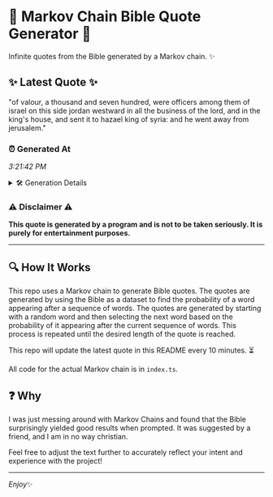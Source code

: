 # 📖 Markov Chain Bible Quote Generator 📖

Infinite quotes from the Bible generated by a Markov chain. ✨

## ✨ Latest Quote ✨
"of valour, a thousand and seven hundred, were officers among them of israel on this side jordan westward in all the business of the lord, and in the king's house, and sent it to hazael king of syria: and he went away from jerusalem."

### ⏰ Generated At
*3:21:42 PM*

<details>
    <summary>🛠️ Generation Details</summary>
    <p>
        <strong>🌱 Seed:</strong> of<br>
        <strong>🔄 Iterations:</strong> 43<br>
        <strong>📜 Context History:</strong><br>[ of ]: valour,<br>[ of, valour, ]: a<br>[ of, valour,, a ]: thousand<br>[ of, valour,, a, thousand ]: and<br>[ of, valour,, a, thousand, and ]: seven<br>[ of, valour,, a, thousand, and, seven ]: hundred,<br>[ valour,, a, thousand, and, seven, hundred, ]: were<br>[ a, thousand, and, seven, hundred,, were ]: officers<br>[ thousand, and, seven, hundred,, were, officers ]: among<br>[ and, seven, hundred,, were, officers, among ]: them<br>[ seven, hundred,, were, officers, among, them ]: of<br>[ hundred,, were, officers, among, them, of ]: israel<br>[ were, officers, among, them, of, israel ]: on<br>[ officers, among, them, of, israel, on ]: this<br>[ among, them, of, israel, on, this ]: side<br>[ them, of, israel, on, this, side ]: jordan<br>[ of, israel, on, this, side, jordan ]: westward<br>[ israel, on, this, side, jordan, westward ]: in<br>[ on, this, side, jordan, westward, in ]: all<br>[ this, side, jordan, westward, in, all ]: the<br>[ side, jordan, westward, in, all, the ]: business<br>[ jordan, westward, in, all, the, business ]: of<br>[ westward, in, all, the, business, of ]: the<br>[ in, all, the, business, of, the ]: lord,<br>[ all, the, business, of, the, lord, ]: and<br>[ the, business, of, the, lord,, and ]: in<br>[ business, of, the, lord,, and, in ]: the<br>[ of, the, lord,, and, in, the ]: king's<br>[ the, lord,, and, in, the, king's ]: house,<br>[ lord,, and, in, the, king's, house, ]: and<br>[ and, in, the, king's, house,, and ]: sent<br>[ in, the, king's, house,, and, sent ]: it<br>[ the, king's, house,, and, sent, it ]: to<br>[ king's, house,, and, sent, it, to ]: hazael<br>[ house,, and, sent, it, to, hazael ]: king<br>[ and, sent, it, to, hazael, king ]: of<br>[ sent, it, to, hazael, king, of ]: syria:<br>[ it, to, hazael, king, of, syria: ]: and<br>[ to, hazael, king, of, syria:, and ]: he<br>[ hazael, king, of, syria:, and, he ]: went<br>[ king, of, syria:, and, he, went ]: away<br>[ of, syria:, and, he, went, away ]: from<br>[ syria:, and, he, went, away, from ]: jerusalem.<br>
    </p>
</details>

### ⚠️ Disclaimer ⚠️
**This quote is generated by a program and is not to be taken seriously. It is purely for entertainment purposes.**

---

## 🔍 How It Works

This repo uses a Markov chain to generate Bible quotes. The quotes are generated by using the Bible as a dataset to find the probability of a word appearing after a sequence of words. The quotes are generated by starting with a random word and then selecting the next word based on the probability of it appearing after the current sequence of words. This process is repeated until the desired length of the quote is reached.

This repo will update the latest quote in this README every 10 minutes. ⏳

All code for the actual Markov chain is in `index.ts`.

## ❓ Why

I was just messing around with Markov Chains and found that the Bible surprisingly yielded good results when prompted. 
It was suggested by a friend, and I am in no way christian.

Feel free to adjust the text further to accurately reflect your intent and experience with the project!

---

*Enjoy*✨
